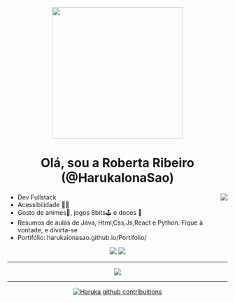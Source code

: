 <div align="center">
<img height="300em"  src="https://i.imgur.com/nQeDtvl.png" >
</div>

<h1 align="center"> Olá, sou a Roberta Ribeiro (@HarukaIonaSao)</h1>

<img align="right" src="https://i.imgur.com/Qe5XrJM.gif](https://imgur.com/DirCrSz)">

 - Dev Fullstack 
 - Acessibilidade 🤟🏿 
 - Gosto de animes🎎, jogos 8bits🕹 e doces 🍰
 - Resumos de aulas de Java, Html,Css,Js,React e Python. Fique à vontade, e divirta-se
 - Portifólio: harukaionasao.github.io/Portifolio/
 
<div align="center">
<a href = "mailto:robertaribeiro004@gmail.com"><img src="https://img.shields.io/badge/-Gmail-%23333?style=for-the-badge&logo=gmail&logoColor=cornflowerblue" target="_blank"></a>
  <a href="https://www.linkedin.com/in/roberta-ribeiro-b5521a4b/" target="_blank"><img src="https://img.shields.io/badge/-LinkedIn-%230077B5?style=for-the-badge&logo=linkedin&logoColor=navyblue" target="_blank"></a> 
  </div>
  
<hr>    
 <div align="center">
  <a href="https://skillicons.dev">
    <img src="https://skillicons.dev/icons?i=sass,figma,react,selenium,materialui,ts,nodejs,vue,mysql,java,maven,spring," />
  </a>
</div>
<hr>

 <div>
 <a href="https://github.com/HarukaIonaSao"> 

 <div align="center">
  <img src="https://streak-stats.demolab.com/?user=HarukaIona\Sao&theme=sunset-gradient&border=fff&dates=FFF" alt="Haruka github contribuitions" />
 
 </div>





 









